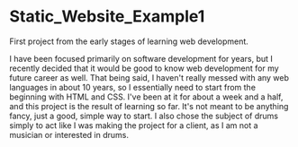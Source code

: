 # Static_Website_Example1
First project from the early stages of learning web development.

I have been focused primarily on software development for years, but I recently decided that it would be good to know web development for my future career as well. That being said, I haven't really messed with any web languages in about 10 years, so I essentially need to start from the beginning with HTML and CSS. I've been at it for about a week and a half, and this project is the result of learning so far. It's not meant to be anything fancy, just a good, simple way to start. I also chose the subject of drums simply to act like I was making the project for a client, as I am not a musician or interested in drums.
